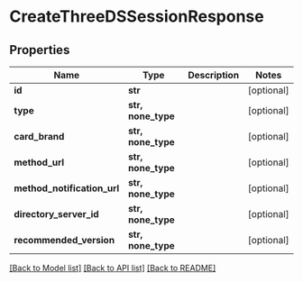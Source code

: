# CreateThreeDSSessionResponse


## Properties
Name | Type | Description | Notes
------------ | ------------- | ------------- | -------------
**id** | **str** |  | [optional] 
**type** | **str, none_type** |  | [optional] 
**card_brand** | **str, none_type** |  | [optional] 
**method_url** | **str, none_type** |  | [optional] 
**method_notification_url** | **str, none_type** |  | [optional] 
**directory_server_id** | **str, none_type** |  | [optional] 
**recommended_version** | **str, none_type** |  | [optional] 

[[Back to Model list]](../README.md#documentation-for-models) [[Back to API list]](../README.md#documentation-for-api-endpoints) [[Back to README]](../README.md)


